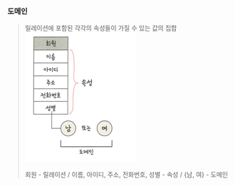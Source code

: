 ### 도메인
> 릴레이션에 포함된 각각의 속성들이 가질 수 있는 값의 집합
![img_3.png](img_3.png)
> 
> 회원 - 릴레이션 / 이름, 아이디, 주소, 전화번호, 성별 - 속성  / {남, 여} - 도메인  
